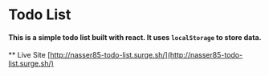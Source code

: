 # Todo List
#### This is a simple todo list built with react.  It uses ```localStorage``` to store data.
** Live Site
[http://nasser85-todo-list.surge.sh/](http://nasser85-todo-list.surge.sh/)
